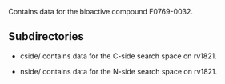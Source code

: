Contains data for the bioactive compound F0769-0032.

## Subdirectories

- cside/ contains data for the C-side search space on rv1821.

- nside/ contains data for the N-side search space on rv1821.


